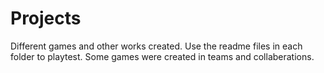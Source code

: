 # Projects
Different games and other works created.
Use the readme files in each folder to playtest.
Some games were created in teams and collaberations.
